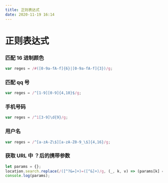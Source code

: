 ```yaml
---
title: 正则表达式
date: 2020-11-19 16:14
---
```


# 正则表达式

### 匹配 16 进制颜色

```js
var reges = /#([0-9a-fA-f]{6}|[0-9a-fA-f]{3})/g;
```

### 匹配 qq 号

```js
var reges = /^[1-9][0-9]{4,10}$/g;
```

### 手机号码

```js
var reges = /^1[3-9]\d{9}/g;
```

### 用户名

```js
var reges = /^[a-zA-Z\$][a-zA-Z0-9_\$]{4,16}/g;
```

### 获取 URL 中 ？后的携带参数

```js
let params = {};
location.search.replace(/([^?&=]+)=([^&]+)/g, (_, k, v) => (params[k] = v));
console.log(params);
```
